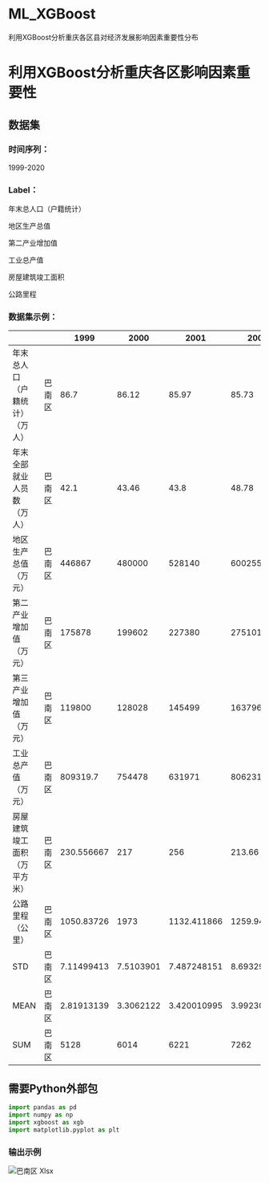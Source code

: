 # ML_XGBoost
利用XGBoost分析重庆各区县对经济发展影响因素重要性分布
# 利用XGBoost分析重庆各区影响因素重要性

## 数据集

### 时间序列：

1999-2020

### Label：

年末总人口（户籍统计）

地区生产总值

第二产业增加值

工业总产值

房屋建筑竣工面积

公路里程

### 数据集示例：

|                                |        | 1999       | 2000      | 2001        | 2002        | 2003        | 2004      | 2005      | 2006      | 2007      | 2008      | 2009      | 2010      | 2011      | 2012      | 2013      | 2014      | 2015      | 2016      | 2017        | 2018      | 2019        |    2020     |
| ------------------------------ | ------ | ---------- | --------- | ----------- | ----------- | ----------- | --------- | --------- | --------- | --------- | --------- | --------- | --------- | --------- | --------- | --------- | --------- | --------- | --------- | ----------- | --------- | ----------- | :---------: |
| 年末总人口（户籍统计）（万人） | 巴南区 | 86.7       | 86.12     | 85.97       | 85.73       | 85.63       | 85.75     | 86.19     | 86.61     | 87.19     | 87.23     | 87.5      | 88.3      | 89.06     | 89.52     | 89.81     | 90.2      | 90.62     | 91.48     | 91.88       | 93.02     | 94.15       |    94.7     |
| 年末全部就业人员数（万人）     | 巴南区 | 42.1       | 43.46     | 43.8        | 48.78       | 49.82       | 50.59     | 51.76     | 48.53     | 49.46     | 50.21     |           |           |           |           |           |           |           |           |             |           |             |             |
| 地区生产总值（万元）           | 巴南区 | 446867     | 480000    | 528140      | 600255      | 705843      | 823715    | 1008898   | 1163232   | 1425661   | 1755609   | 2433339   | 3087180   | 3950968   | 4208456   | 4659295   | 5100846   | 5683423   | 6353527   | 607092      | 7812161   | 8748221     |   8654779   |
| 第二产业增加值（万元）         | 巴南区 | 175878     | 199602    | 227380      | 275101      | 355738      | 410004    | 503426    | 625465    | 793101    | 1017418   | 1223739   | 1605832   | 2185596   | 2146608   | 1957772   | 2228021   | 2620540   | 2896162   | 239660      | 3025076   | 3471993     |   3543851   |
| 第三产业增加值（万元）         | 巴南区 | 119800     | 128028    | 145499      | 163796      | 188059      | 229046    | 309370    | 351528    | 419509    | 507212    | 965917    | 1206266   | 1425258   | 1682392   | 2289990   | 2452877   | 2612549   | 2962427   | 457930      | 4374709   | 4830612     |   4604571   |
| 工业总产值（万元）             | 巴南区 | 809319.7   | 754478    | 631971      | 806231      | 261132      | 1276953   | 1398590   | 1776711   | 2433831   | 3512517   | 3836379.4 | 4979017.8 | 5883143   | 4836305   | 5165282   | 5932723   | 6973305.9 | 8037441.9 | 6151345.6   | 6654027   | 3250349.472 | 3113234.103 |
| 房屋建筑竣工面积（万平方米）   | 巴南区 | 230.556667 | 217       | 256         | 213.66      | 225.34      | 318.37    | 423.18    | 367.57    | 378.21    | 416       | 434.4318  | 478.2117  | 554.6068  | 571.8313  | 795.93    | 593.85    | 848.8589  | 681.987   | 528.9478    | 493.06    | 576.15      |   581.06    |
| 公路里程（公里）               | 巴南区 | 1050.83726 | 1973      | 1132.411866 | 1259.942601 | 1009.693536 | 876       | 926       | 2144      | 2184      | 2491      | 2661.993  | 2657.519  | 2649.871  | 2685.214  | 2771.07   | 2835.15   | 3331.815  | 3357.001  | 3414.48     | 3498      | 3709        |    3708     |
| STD                            | 巴南区 | 7.11499413 | 7.5103901 | 7.487248151 | 8.693292399 | 9.041193271 | 10.272852 | 10.368213 | 11.336696 | 11.340746 | 11.384469 | 11.404007 | 11.42912  | 11.493846 | 11.621588 | 11.829    | 12.937212 | 14.919899 | 16.71622  | 16.84188441 | 18.803124 | 18.99803886 | 19.09696346 |
| MEAN                           | 巴南区 | 2.81913139 | 3.3062122 | 3.420010995 | 3.992303463 | 4.142935679 | 4.6641012 | 4.8202309 | 5.3315008 | 5.3936229 | 5.1896647 | 5.0797141 | 5.2979659 | 5.635514  | 6.0368334 | 6.2402419 | 7.0428807 | 8.37768   | 9.6047279 | 9.7262232   | 10.623419 | 10.79219351 | 10.87245739 |
| SUM                            | 巴南区 | 5128       | 6014      | 6221        | 7262        | 7536        | 8484      | 8768      | 9698      | 9811      | 9440      | 9240      | 9637      | 10251     | 10981     | 11351     | 12811     | 15239     | 17471     | 17692       | 19324     | 19631       |    19777    |

## 需要Python外部包

```python
import pandas as pd
import numpy as np
import xgboost as xgb
import matplotlib.pyplot as plt
```

### 输出示例

![巴南区 Xlsx](https://user-images.githubusercontent.com/24367388/175769967-1e3073cb-8c1b-4f3c-96ef-495be30ab056.png)


